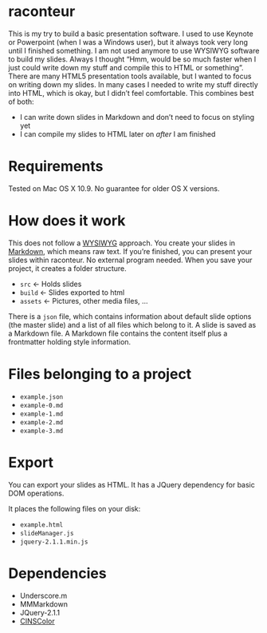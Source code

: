 # raconteur

This is my try to build a basic presentation software.
I used to use Keynote or Powerpoint (when I was a Windows user), but it always took very long until I finished something. I am not used anymore to use WYSIWYG software to build my slides. Always I thought “Hmm, would be so much faster when I just could write down my stuff and compile this to HTML or something”. There are many HTML5 presentation tools available, but I wanted to focus on writing down my slides. In many cases I needed to write my stuff directly into HTML, which is okay, but I didn’t feel comfortable.
This combines best of both:

- I can write down slides in Markdown and don’t need to focus on styling yet
- I can compile my slides to HTML later on *after* I am finished

# Requirements
Tested on Mac OS X 10.9. No guarantee for older OS X versions.

# How does it work
This does not follow a [WYSIWYG](http://en.wikipedia.org/wiki/WYSIWYG) approach. You create your slides in [Markdown](http://en.wikipedia.org/wiki/Markdown), which means raw text.
If you’re finished, you can present your slides within raconteur. No external program needed. When you save your project, it creates a folder structure.

- `src` <- Holds slides
- `build` <- Slides exported to html
- `assets` <- Pictures, other media files, ...

There is a `json` file, which contains information about default slide options (the master slide) and a list of all files which belong to it. A slide is saved as a Markdown file. A Markdown file contains the content itself plus a frontmatter holding style information.

# Files belonging to a project

* `example.json`
* `example-0.md`
* `example-1.md`
* `example-2.md`
* `example-3.md`

# Export
You can export your slides as HTML. It has a JQuery dependency for basic DOM operations. 

It places the following files on your disk:

* `example.html`
* `slideManager.js`
* `jquery-2.1.1.min.js`

# Dependencies

* Underscore.m
* MMMarkdown
* JQuery-2.1.1
* [CINSColor](https://github.com/faceleg/CINSColor-Hex)
